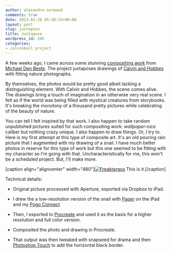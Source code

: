 ```yaml
---
author: alexandre.normand
comments: true
date: 2013-02-28 05:58:53+00:00
layout: post
slug: juxtapose
title: Juxtapose
wordpress_id: 205
categories:
- calvinball project
---
```


A few weeks ago, I came across some stunning [compositing work](http://imgur.com/a/wxBBm#0) from [Michael Den Beste](http://realcalvinandhobbes.tumblr.com/). The project juxtaposes drawings of [Calvin and Hobbes](http://en.wikipedia.org/wiki/Calvin_and_Hobbes) with fitting nature photographs.

By themselves, the photos would be pretty good albeit lacking a distinguishing element. With Calvin and Hobbes, the scene comes alive. The drawings bring a touch of imagination in an otherwise very real scene. I felt as if the world was being filled with mystical creatures from storybooks. It's breaking the monotony of a thousand pretty pictures while celebrating of the beauty of nature.

You can tell I felt inspired by that work. I also happen to take random unpublished pictures suited for such compositing work: _wallpaper-nice_ caliber but nothing crazy unique. I also happen to draw things. Or, I try to. Here is my first attempt at this type of composite art. It's an old pouring rain picture that I augmented with my drawing of a snail. I have much better photos in reserve for this type of work but this one seemed to be fitting with my character so I'm going with that. Uncharacteristically for me, this won't be a scheduled project. But, I'll make more.

[caption align="aligncenter" width="480"][![Freaktargos](http://farm9.staticflickr.com/8234/8508412905_e34d5b1429_b.jpg)](http://flickr.com/gp/alexnormand/0xeDzc) This is it.[/caption]




   

Technical details:


   


      
  * Original picture processed with Aperture, exported via Dropbox to iPad.


      
  * I drew the a low-resolution version of the snail with [Paper](http://www.fiftythree.com/paper) on the iPad and my [Pogo Connect](http://www.tenonedesign.com/connect.php)


      
  * Then, I exported to [Procreate](http://www.procreate.si/) and used it as the basis for a higher resolution and full color version.


      
  * Composited the photo and drawing in Procreate.


      
  * That output was then tweaked with snapseed for drama and then [Photoshop Touch](http://www.adobe.com/products/photoshop-touch.html) to add the horizontal black border.


   

